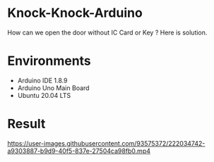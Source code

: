 # Knock-Knock-Arduino
How can we open the door without IC Card or Key ?
Here is solution.

# Environments
- Arduino IDE 1.8.9
- Arduino Uno Main Board
- Ubuntu 20.04 LTS

# Result

https://user-images.githubusercontent.com/93575372/222034742-a9303887-b9d9-40f5-837e-27504ca98fb0.mp4

